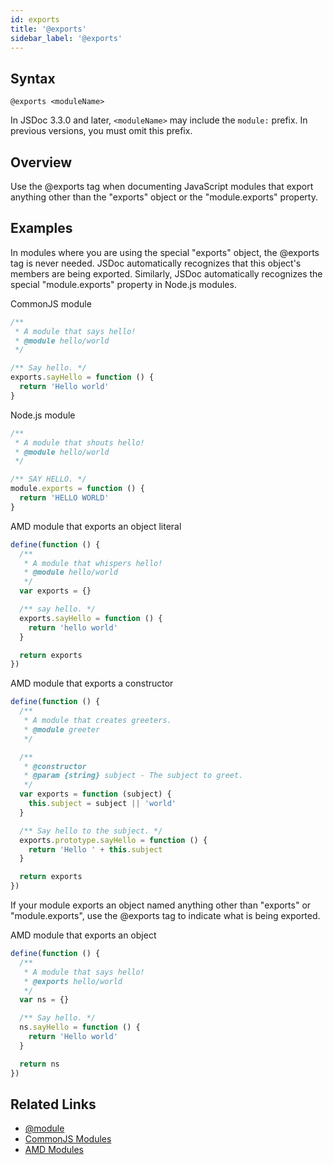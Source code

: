 ```yaml
---
id: exports
title: '@exports'
sidebar_label: '@exports'
---
```


## Syntax

`@exports <moduleName>`

In JSDoc 3.3.0 and later, `<moduleName>` may include the `module:` prefix. In previous versions, you must omit this prefix.

## Overview

Use the @exports tag when documenting JavaScript modules that export anything other than the "exports" object or the "module.exports" property.

## Examples

In modules where you are using the special "exports" object, the @exports tag is never needed. JSDoc automatically recognizes that this object's members are being exported. Similarly, JSDoc automatically recognizes the special "module.exports" property in Node.js modules.

CommonJS module

```js
/**
 * A module that says hello!
 * @module hello/world
 */

/** Say hello. */
exports.sayHello = function () {
  return 'Hello world'
}
```

Node.js module

```js
/**
 * A module that shouts hello!
 * @module hello/world
 */

/** SAY HELLO. */
module.exports = function () {
  return 'HELLO WORLD'
}
```

AMD module that exports an object literal

```js
define(function () {
  /**
   * A module that whispers hello!
   * @module hello/world
   */
  var exports = {}

  /** say hello. */
  exports.sayHello = function () {
    return 'hello world'
  }

  return exports
})
```

AMD module that exports a constructor

```js
define(function () {
  /**
   * A module that creates greeters.
   * @module greeter
   */

  /**
   * @constructor
   * @param {string} subject - The subject to greet.
   */
  var exports = function (subject) {
    this.subject = subject || 'world'
  }

  /** Say hello to the subject. */
  exports.prototype.sayHello = function () {
    return 'Hello ' + this.subject
  }

  return exports
})
```

If your module exports an object named anything other than "exports" or "module.exports", use the @exports tag to indicate what is being exported.

AMD module that exports an object

```js
define(function () {
  /**
   * A module that says hello!
   * @exports hello/world
   */
  var ns = {}

  /** Say hello. */
  ns.sayHello = function () {
    return 'Hello world'
  }

  return ns
})
```

## Related Links

- [@module](./module.md)
- [CommonJS Modules](../howto/commonjs-modules.md)
- [AMD Modules](../howto/amd-modules.md)
